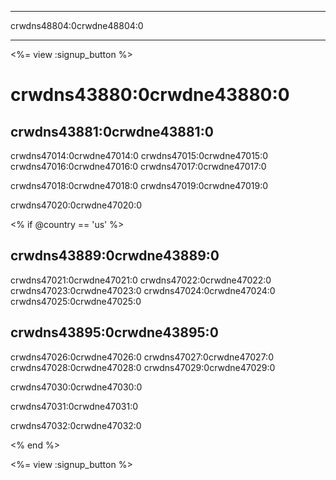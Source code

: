 * * *

crwdns48804:0crwdne48804:0

* * *

<%= view :signup_button %>

# crwdns43880:0crwdne43880:0

## crwdns43881:0crwdne43881:0

crwdns47014:0crwdne47014:0 crwdns47015:0crwdne47015:0 crwdns47016:0crwdne47016:0 crwdns47017:0crwdne47017:0

crwdns47018:0crwdne47018:0 crwdns47019:0crwdne47019:0

crwdns47020:0crwdne47020:0

<% if @country == 'us' %>

## crwdns43889:0crwdne43889:0

crwdns47021:0crwdne47021:0 crwdns47022:0crwdne47022:0 crwdns47023:0crwdne47023:0 crwdns47024:0crwdne47024:0 crwdns47025:0crwdne47025:0

## crwdns43895:0crwdne43895:0

crwdns47026:0crwdne47026:0 crwdns47027:0crwdne47027:0 crwdns47028:0crwdne47028:0 crwdns47029:0crwdne47029:0

crwdns47030:0crwdne47030:0

crwdns47031:0crwdne47031:0

crwdns47032:0crwdne47032:0

<% end %>

<%= view :signup_button %>